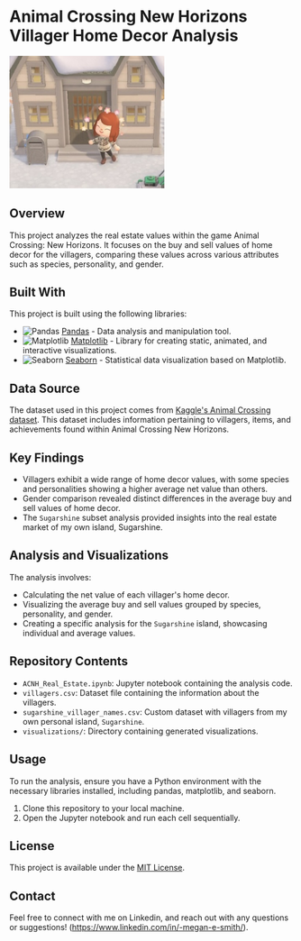 # Animal Crossing New Horizons Villager Home Decor Analysis
<img src="/ACNH_Home_Decor/images/my_villager_and_house.jpg" alt="My Animal Crossing Character" width="275"/>

## Overview
This project analyzes the real estate values within the game Animal Crossing: New Horizons. It focuses on the buy and sell values of home decor for the villagers, comparing these values across various attributes such as species, personality, and gender.

## Built With
This project is built using the following libraries:

- ![Pandas](https://img.shields.io/badge/pandas-%23150458.svg?style=for-the-badge&logo=pandas&logoColor=white) [Pandas](https://pandas.pydata.org/) - Data analysis and manipulation tool.
- ![Matplotlib](https://img.shields.io/badge/Matplotlib-1f425f.svg?style=for-the-badge&logo=Matplotlib&logoColor=white) [Matplotlib](https://matplotlib.org/) - Library for creating static, animated, and interactive visualizations.
- ![Seaborn](https://img.shields.io/badge/Seaborn-1f425f.svg?style=for-the-badge&logo=Seaborn&logoColor=white) [Seaborn](https://seaborn.pydata.org/) - Statistical data visualization based on Matplotlib.

## Data Source
The dataset used in this project comes from [Kaggle's Animal Crossing dataset](https://www.kaggle.com/jessicali9530/animal-crossing-new-horizons-nookplaza-dataset). This dataset includes information pertaining to villagers, items, and achievements found within Animal Crossing New Horizons.

## Key Findings
- Villagers exhibit a wide range of home decor values, with some species and personalities showing a higher average net value than others.
- Gender comparison revealed distinct differences in the average buy and sell values of home decor.
- The `Sugarshine` subset analysis provided insights into the real estate market of my own island, Sugarshine.

## Analysis and Visualizations
The analysis involves:
- Calculating the net value of each villager's home decor.
- Visualizing the average buy and sell values grouped by species, personality, and gender.
- Creating a specific analysis for the `Sugarshine` island, showcasing individual and average values.

## Repository Contents
- `ACNH_Real_Estate.ipynb`: Jupyter notebook containing the analysis code.
- `villagers.csv`: Dataset file containing the information about the villagers.
- `sugarshine_villager_names.csv`: Custom dataset with villagers from my own personal island, `Sugarshine`.
- `visualizations/`: Directory containing generated visualizations.

## Usage
To run the analysis, ensure you have a Python environment with the necessary libraries installed, including pandas, matplotlib, and seaborn.

1. Clone this repository to your local machine.
2. Open the Jupyter notebook and run each cell sequentially.

## License
This project is available under the [MIT License](LICENSE.txt).

## Contact
Feel free to connect with me on Linkedin, and reach out with any questions or suggestions! (https://www.linkedin.com/in/-megan-e-smith/).

